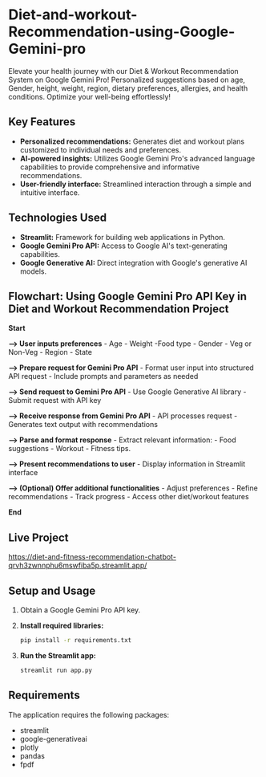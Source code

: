 # Diet-and-workout-Recommendation-using-Google-Gemini-pro
Elevate your health journey with our Diet &amp; Workout Recommendation System on Google Gemini Pro! Personalized suggestions based on age, Gender, height, weight, region, dietary preferences, allergies, and health conditions. Optimize your well-being effortlessly!

## Key Features

- **Personalized recommendations:** Generates diet and workout plans customized to individual needs and preferences.
- **AI-powered insights:** Utilizes Google Gemini Pro's advanced language capabilities to provide comprehensive and informative recommendations.
- **User-friendly interface:** Streamlined interaction through a simple and intuitive interface.

## Technologies Used

- **Streamlit:** Framework for building web applications in Python.
- **Google Gemini Pro API:** Access to Google AI's text-generating capabilities.
- **Google Generative AI:** Direct integration with Google's generative AI models.

## Flowchart: Using Google Gemini Pro API Key in Diet and Workout Recommendation Project

**Start**

**--> User inputs preferences** - Age - Weight -Food type - Gender - Veg or Non-Veg - Region - State

**--> Prepare request for Gemini Pro API** - Format user input into structured API request - Include prompts and parameters as needed

**--> Send request to Gemini Pro API** - Use Google Generative AI library - Submit request with API key

**--> Receive response from Gemini Pro API** - API processes request - Generates text output with recommendations

**--> Parse and format response** - Extract relevant information: - Food suggestions - Workout - Fitness tips.

**--> Present recommendations to user** - Display information in Streamlit interface

**--> (Optional) Offer additional functionalities** - Adjust preferences - Refine recommendations - Track progress - Access other diet/workout features

**End**


## Live Project
https://diet-and-fitness-recommendation-chatbot-qrvh3zwnnphu6mswfiba5p.streamlit.app/



## Setup and Usage

1. Obtain a Google Gemini Pro API key.
2. **Install required libraries:**

   ```bash
   pip install -r requirements.txt
   ```

3. **Run the Streamlit app:**

   ```bash
   streamlit run app.py
   ```

## Requirements

The application requires the following packages:
- streamlit
- google-generativeai
- plotly
- pandas
- fpdf
